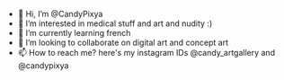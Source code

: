 - 👋 Hi, I’m @CandyPixya
- 👀 I’m interested in medical stuff and art and nudity :)
- 🌱 I’m currently learning french
- 💞️ I’m looking to collaborate on digital art and concept art
- 📫 How to reach me? here's my instagram IDs @candy_artgallery and @candypixya

<!---
CandyPixya/CandyPixya is a ✨ special ✨ repository because its `README.md` (this file) appears on your GitHub profile.
You can click the Preview link to take a look at your changes.
--->
